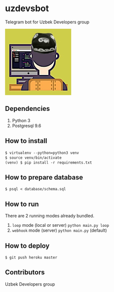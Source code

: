 # uzdevsbot
Telegram bot for Uzbek Developers group

![alt text](./media/logo.png "UzDevsBot")

## Dependencies
1. Python 3
2. Postgresql 9.6

## How to install
```shell
$ virtualenv --python=python3 venv
$ source venv/bin/activate
(venv) $ pip install -r requirements.txt
```

## How to prepare database
```shell
$ psql < database/schema.sql
```

## How to run
There are 2 running modes already bundled.
1. `loop` mode (local or server) `python main.py loop`
2. `webhook` mode (server) `python main.py` (default)

## How to deploy
```shell
$ git push heroku master
```

## Contributors
Uzbek Developers group

